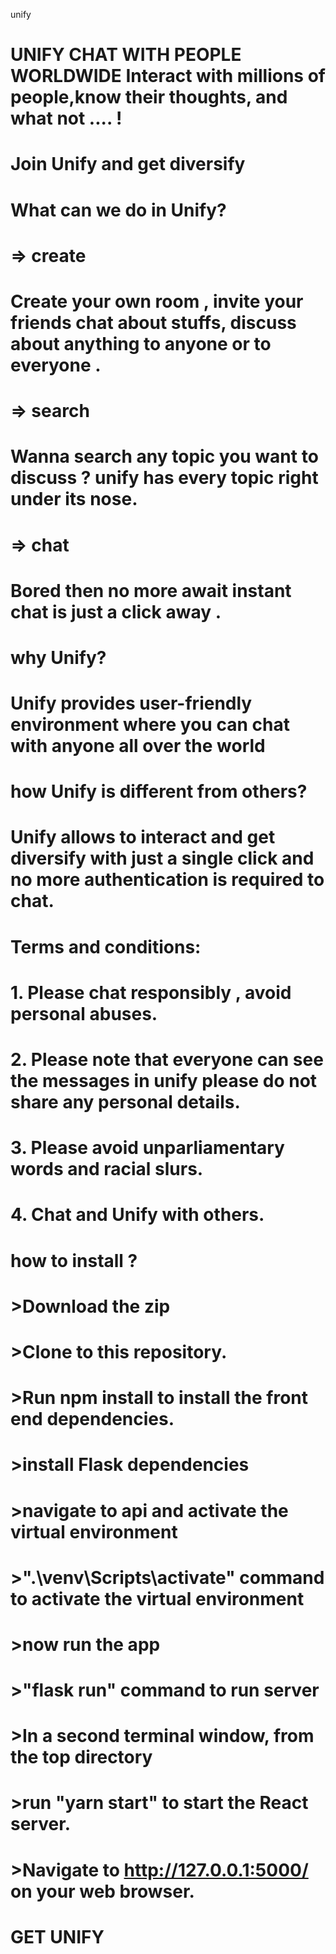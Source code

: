 unify






# UNIFY CHAT WITH PEOPLE WORLDWIDE Interact with millions of people,know their thoughts, and what not .... !
# Join Unify and get diversify
# What can we do in Unify?
#     => create
 #        Create your own room , invite your friends chat about stuffs, discuss about anything to anyone or to everyone .
  #  => search
   #     Wanna search any topic you want to discuss ? unify has every topic right under its nose.
   # => chat
   #     Bored then no more await instant chat is just a click away .
# why Unify?
 #   Unify provides user-friendly environment where you can chat with anyone all over the world
  #  how Unify is different from others?
   # Unify allows to interact and get diversify with just a single click and no more authentication is required to chat.
# Terms and conditions:
 #   1. Please chat responsibly , avoid personal abuses.
  #  2. Please note that everyone can see the messages in unify please do not share any personal details.
  #  3. Please avoid unparliamentary words and racial slurs.
  #  4. Chat and Unify with others.


# how to install ?

 # >Download the zip
 # >Clone to this repository.
 # >Run npm install to install the front end dependencies.
 # >install Flask dependencies
 # >navigate to api and activate the virtual environment 
 # >".\venv\Scripts\activate" command to activate the virtual environment
 # >now run the app
 # >"flask run" command to run server
 # >In a second terminal window, from the top directory 
 # >run "yarn start" to start the React server.
 # >Navigate to http://127.0.0.1:5000/ on your web browser. 
 # GET UNIFY
